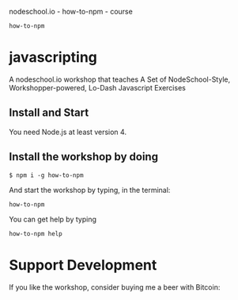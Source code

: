 nodeschool.io - how-to-npm - course 

`how-to-npm`


# javascripting

A nodeschool.io workshop that teaches 
A Set of NodeSchool-Style, Workshopper-powered, Lo-Dash Javascript Exercises

## Install and Start

You need Node.js at least version 4.

## Install the workshop by doing


`$ npm i -g how-to-npm`

And start the workshop by typing, in the terminal:

`how-to-npm`

You can get help by typing

`how-to-npm help`

# Support Development

If you like the workshop, consider buying me a beer with Bitcoin: